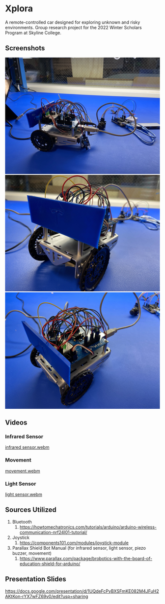 # Xplora
A remote-controlled car designed for exploring unknown and risky environments. Group research project for the 2022 Winter Scholars Program at Skyline College.

## Screenshots
![Xplora_Car](imgs/img3.jpg)
![Xplora_Car_1](imgs/img1.jpg)
![Xplora_Car_2](imgs/img2.jpg)

## Videos

### Infrared Sensor
[infrared sensor.webm](https://github.com/johncmanuel/Xplora/assets/39042556/70491c47-ecd0-4f45-9566-c60cafd01f58)

### Movement
[movement.webm](https://github.com/johncmanuel/Xplora/assets/39042556/1b799716-088d-4480-88bf-243a452e946f)

### Light Sensor
[light sensor.webm](https://github.com/johncmanuel/Xplora/assets/39042556/e5dd9621-10be-42e1-9345-5bc347e95418)

## Sources Utilized

1. Bluetooth 
   1. https://howtomechatronics.com/tutorials/arduino/arduino-wireless-communication-nrf24l01-tutorial/
2. Joystick 
   1. https://components101.com/modules/joystick-module
3. Parallax Shield Bot Manual (for infrared sensor, light sensor, piezo buzzer, movement)
   1. https://www.parallax.com/package/brobotics-with-the-board-of-education-shield-for-arduino/

## Presentation Slides
https://docs.google.com/presentation/d/1UQdeFcPyBXSFmKE082M4JFuH2AKtKon-rYX7wFZ69v0/edit?usp=sharing
